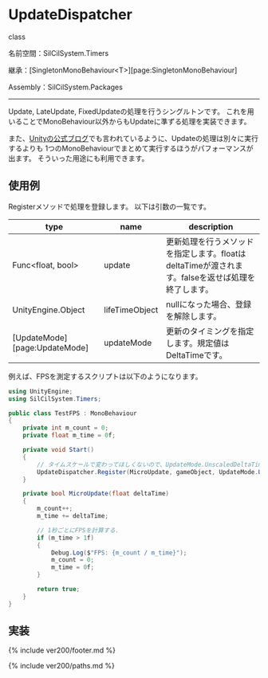 # UpdateDispatcher

class

名前空間：SilCilSystem.Timers

継承：[SingletonMonoBehaviour\<T>][page:SingletonMonoBehaviour]

Assembly：SilCilSystem.Packages

---

Update, LateUpdate, FixedUpdateの処理を行うシングルトンです。
これを用いることでMonoBehaviour以外からもUpdateに準ずる処理を実装できます。

また、[Unityの公式ブログ][page:UnityBlog]でも言われているように、Updateの処理は別々に実行するよりも
1つのMonoBehaviourでまとめて実行するほうがパフォーマンスが出ます。
そういった用途にも利用できます。

## 使用例

Registerメソッドで処理を登録します。
以下は引数の一覧です。

|type|name|description|
|-|-|-|
|Func<float, bool>|update|更新処理を行うメソッドを指定します。floatはdeltaTimeが渡されます。falseを返せば処理を終了します。|
|UnityEngine.Object|lifeTimeObject|nullになった場合、登録を解除します。|
|[UpdateMode][page:UpdateMode]|updateMode|更新のタイミングを指定します。規定値はDeltaTimeです。|

例えば、FPSを測定するスクリプトは以下のようになります。

```cs
using UnityEngine;
using SilCilSystem.Timers;

public class TestFPS : MonoBehaviour
{
    private int m_count = 0;
    private float m_time = 0f;

    private void Start()
    {
        // タイムスケールで変わってほしくないので、UpdateMode.UnscaledDeltaTimeを指定.
        UpdateDispatcher.Register(MicroUpdate, gameObject, UpdateMode.UnscaledDeltaTime);
    }

    private bool MicroUpdate(float deltaTime)
    {
        m_count++;
        m_time += deltaTime;

        // 1秒ごとにFPSを計算する.
        if (m_time > 1f)
        {
            Debug.Log($"FPS: {m_count / m_time}");
            m_count = 0;
            m_time = 0f;
        }

        return true;
    }
}
```

## 実装

<!--- footer --->

{% include ver200/footer.md %}

<!--- 参照 --->

{% include ver200/paths.md %}

[page:UnityBlog]: https://blogs.unity3d.com/jp/2015/12/23/1k-update-calls/

